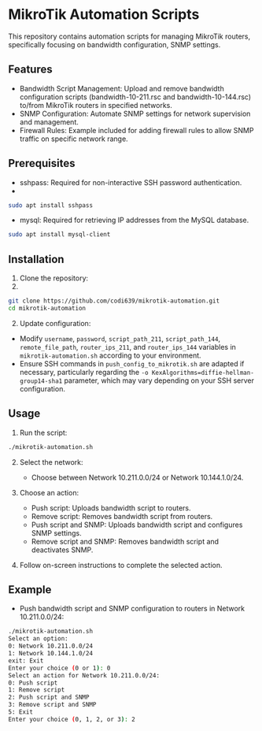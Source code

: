 # MikroTik Automation Scripts

This repository contains automation scripts for managing MikroTik routers, specifically focusing on bandwidth configuration, SNMP settings.

## Features

- Bandwidth Script Management: Upload and remove bandwidth configuration scripts (bandwidth-10-211.rsc and bandwidth-10-144.rsc) to/from MikroTik routers in specified networks.
- SNMP Configuration: Automate SNMP settings for network supervision and management.
- Firewall Rules: Example included for adding firewall rules to allow SNMP traffic on specific network range.

## Prerequisites

- sshpass: Required for non-interactive SSH password authentication.
- 
```bash
sudo apt install sshpass
```

- mysql: Required for retrieving IP addresses from the MySQL database.

```bash
sudo apt install mysql-client
```
## Installation

1. Clone the repository:
2. 
```bash
git clone https://github.com/codi639/mikrotik-automation.git
cd mikrotik-automation
```

2. Update configuration:

- Modify `username`, `password`, `script_path_211`, `script_path_144`, `remote_file_path`, `router_ips_211`, and `router_ips_144` variables in `mikrotik-automation.sh` according to your environment.
- Ensure SSH commands in `push_config_to_mikrotik.sh` are adapted if necessary, particularly regarding the `-o KexAlgorithms=diffie-hellman-group14-sha1` parameter, which may vary depending on your SSH server configuration.

## Usage

1. Run the script:

```bash
./mikrotik-automation.sh
```

2. Select the network:
   - Choose between Network 10.211.0.0/24 or Network 10.144.1.0/24.

3. Choose an action:
   - Push script: Uploads bandwidth script to routers.
   - Remove script: Removes bandwidth script from routers.
   - Push script and SNMP: Uploads bandwidth script and configures SNMP settings.
   - Remove script and SNMP: Removes bandwidth script and deactivates SNMP.

4. Follow on-screen instructions to complete the selected action.

## Example

- Push bandwidth script and SNMP configuration to routers in Network 10.211.0.0/24:

```bash
./mikrotik-automation.sh
Select an option:
0: Network 10.211.0.0/24
1: Network 10.144.1.0/24
exit: Exit
Enter your choice (0 or 1): 0
Select an action for Network 10.211.0.0/24:
0: Push script
1: Remove script
2: Push script and SNMP
3: Remove script and SNMP
5: Exit
Enter your choice (0, 1, 2, or 3): 2
```
